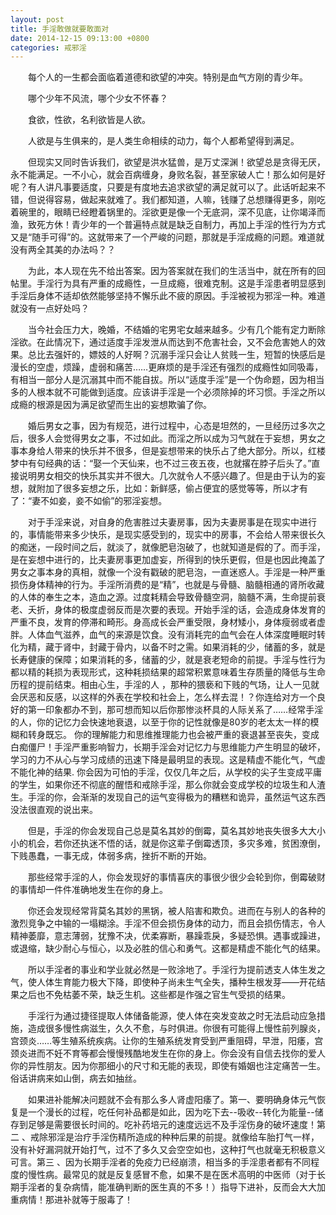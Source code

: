 ```yaml
---
layout: post
title: 手淫敢做就要敢面对
date: 2014-12-15 09:13:00 +0800
categories: 戒邪淫
---
```


　　每个人的一生都会面临着道德和欲望的冲突。特别是血气方刚的青少年。
　　哪个少年不风流，哪个少女不怀春？
　　食欲，性欲，名利欲皆是人欲。
　　人欲是与生俱来的，是人类生命相续的动力，每个人都希望得到满足。
　　但现实又同时告诉我们，欲望是洪水猛兽，是万丈深渊！欲望总是贪得无厌，永不能满足。一不小心，就会百病缠身，身败名裂，甚至家破人亡！那么如何是好呢？有人讲凡事要适度，只要是有度地去追求欲望的满足就可以了。此话听起来不错，但说得容易，做起来就难了。我们都知道，人嘛，钱赚了总想赚得更多，刚吃着碗里的，眼睛已经瞪着锅里的。淫欲更是像一个无底洞，深不见底，让你竭泽而渔，致死方休！青少年的一个普遍特点就是缺乏自制力，再加上手淫的性行为方式又是“随手可得”的。这就带来了一个严峻的问题，那就是手淫成瘾的问题。难道就没有两全其美的办法吗？？
　　为此，本人现在先不给出答案。因为答案就在我们的生活当中，就在所有的回帖里。手淫行为具有严重的成瘾性，一旦成瘾，很难克制。这是手淫患者明显感到手淫后身体不适却依然能够坚持不懈乐此不疲的原因。手淫被视为邪淫一种。难道就没有一点好处吗？
　　当今社会压力大，晚婚，不结婚的宅男宅女越来越多。少有几个能有定力断除淫欲。在此情况下，通过适度手淫发泄从而达到不危害社会，又不会危害她人的效果。总比去强奸的，嫖妓的人好啊？沉溺手淫只会让人贫贱一生，短暂的快感后是漫长的空虚，烦躁，虚弱和痛苦……更麻烦的是手淫还有强烈的成瘾性如同吸毒，有相当一部分人是沉溺其中而不能自拔。所以“适度手淫”是一个伪命题，因为相当多的人根本就不可能做到适度。应该讲手淫是一个必须除掉的坏习惯。手淫之所以成瘾的根源是因为满足欲望而生出的妄想欺骗了你。
　　婚后男女之事，因为有规范，进行过程中，心态是坦然的，一旦经历过多次之后，很多人会觉得男女之事，不过如此。而淫之所以成为习气就在于妄想，男女之事本身给人带来的快乐并不很多，但是妄想带来的快乐占了绝大部分。所以，红楼梦中有句经典的话：“娶一个天仙来，也不过三夜五夜，也就撂在脖子后头了。”直接说明男女相交的快乐其实并不很大。几次就令人不感兴趣了。但是由于认为的妄想，就附加了很多妄想之乐，比如：新鲜感，偷占便宜的感觉等等，所以才有了：“妻不如妾，妾不如偷”的邪淫妄想。
　　对于手淫来说，对自身的危害胜过夫妻房事，因为夫妻房事是在现实中进行的，事情能带来多少快乐，是现实感受到的，现实中的房事，不会给人带来很长久的痴迷，一段时间之后，就淡了，就像肥皂泡破了，也就知道是假的了。而手淫，是在妄想中进行的，比夫妻房事更加虚妄，所得到的快乐更假，但是也因此掩盖了男女之事本身的真相，就像一个没有戳破的肥皂泡，一直迷惑人。手淫是一种严重损伤身体精神的行为。手淫所消费的是“精”，也就是与骨髓、脑髓相通的肾所收藏的人体的奉生之本，造血之源。过度耗精会导致骨髓空洞，脑髓不满，生命提前衰老、夭折，身体的极度虚弱反而是次要的表现。开始手淫的话，会造成身体发育的严重不良，发育的停滞和畸形。身高成长会严重受限，身材矮小，身体瘦弱或者虚胖。人体血气滋养，血气的来源是饮食。没有消耗完的血气会在人体深度睡眠时转化为精，藏于肾中，封藏于骨内，以备不时之需。如果消耗的少，储蓄的多，就是长寿健康的保障；如果消耗的多，储蓄的少，就是衰老短命的前提。手淫与性行为都以精的耗损为表现形式，这种耗损结果的超常积累意味着生存质量的降低与生命历程的提前结束。相由心生，手淫的人 ，那种的猥亵和下贱的气场，让人一见就会厌恶和反感，以这样的外表在学校和社会上，怎么样去混！？你连给对方一个良好的第一印象都办不到，那可想而知以后你那惨淡杯具的人际关系了……经常手淫的人，你的记忆力会快速地衰退，以至于你的记性就像是80岁的老太太一样的模糊和转身既忘。 你的理解能力和思维推理能力也会被严重的衰退甚至丧失，变成白痴僵尸！手淫严重影响智力，长期手淫会对记忆力与思维能力产生明显的破坏，学习的力不从心与学习成绩的迅速下降是最明显的表现。这是精虚不能化气，气虚不能化神的结果. 你会因为可怕的手淫，仅仅几年之后，从学校的尖子生变成平庸的学生，如果你还不彻底的醒悟和戒除手淫，那么你就会变成学校的垃圾生和人渣生。手淫的你，会渐渐的发现自己的运气变得极为的糟糕和诡异，虽然运气这东西没法很直观的说出来。
　　但是，手淫的你会发现自己总是莫名其妙的倒霉，莫名其妙地丧失很多大大小小的机会，若你还执迷不悟的话，就是你这辈子倒霉透顶，多灾多难，贫困潦倒，下贱愚蠢，一事无成，体弱多病，挫折不断的开始。
　　那些经常手淫的人，你会发现好的事情喜庆的事很少很少会轮到你，倒霉破财的事情却一件件准确地发生在你的身上。
　　你还会发现经常背莫名其妙的黑锅，被人陷害和欺负。进而在与别人的各种的激烈竞争之中输的一塌糊涂。手淫不但会损伤身体的动力，而且会损伤情志，令人精神萎靡，意志薄弱，犹豫不决，优柔寡断，暴躁乖戾，多疑恐惧。遇事或躁进，或退缩，缺少耐心与恒心，以及必胜的信心和勇气。这都是精虚不能化气的结果。
　　所以手淫者的事业和学业就必然是一败涂地了。手淫行为提前透支人体生发之气，使人体生育能力极大下降，即使种子尚未生气全失，播种生根发芽——开花结果之后也不免枯萎不荣，缺乏生机。这些都是作强之官生气受损的结果。
　　手淫行为通过捷径提取人体储备能源，使人体在突发变故之时无法启动应急措施，造成很多慢性病滋生，久久不愈，与时俱进。你很有可能得上慢性前列腺炎，宫颈炎……等生殖系统疾病。让你的生殖系统发育受到严重阻碍，早泄，阳痿，宫颈炎进而不妊不育等都会慢慢残酷地发生在你的身上。你会没有自信去找你的爱人你的异性朋友。因为你那细小的尺寸和无能的表现，即使有婚姻也注定痛苦一生。俗话讲病来如山倒，病去如抽丝。
　　如果进补能解决问题就不会有那么多人肾虚阳痿了。第一、要明确身体元气恢复是一个漫长的过程，吃任何补品都是如此，因为吃下去--吸收--转化为能量--储存到足够是需要很长时间的。吃补药培元的速度远远不及手淫伤身的破坏速度！第二 、戒除邪淫是治疗手淫伤精所造成的种种后果的前提。就像给车胎打气一样，没有补好漏洞就开始打气，过不了多久又会空空如也，这种打气也就毫无积极意义可言。第三 、因为长期手淫者的免疫力已经崩溃，相当多的手淫患者都有不同程度的慢性病。最常见的就是反复感冒不愈，如果不是在医术高明的中医师（对于长期手淫者的复杂病情，能准确判断的医生真的不多！）指导下进补，反而会大大加重病情！那进补就等于服毒了！